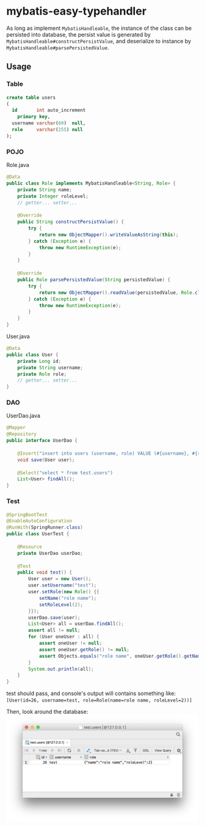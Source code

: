 # mybatis-easy-typehandler  

As long as implement `MybatisHandleable`, the instance of the class can be persisted into database, 
the persist value is generated by `MybatisHandleable#constructPersistValue`, 
and deserialize to instance by `MybatisHandleable#parsePersistedValue`. 
  


## Usage  

### Table
```sql
create table users
(
  id       int auto_increment
    primary key,
  username varchar(60)  null,
  role     varchar(255) null
);
```

### POJO
Role.java
```java
@Data
public class Role implements MybatisHandleable<String, Role> {
    private String name;
    private Integer roleLevel;
    // getter... setter...
    
    @Override
    public String constructPersistValue() {
        try {
            return new ObjectMapper().writeValueAsString(this);
        } catch (Exception e) {
            throw new RuntimeException(e);
        }
    }
    
    @Override
    public Role parsePersistedValue(String persistedValue) {
        try {
            return new ObjectMapper().readValue(persistedValue, Role.class);
        } catch (Exception e) {
            throw new RuntimeException(e);
        }
    }
}
```
User.java
```java
@Data
public class User {
    private Long id;
    private String username;
    private Role role;
    // getter... setter...
}
```
### DAO
UserDao.java
```java
@Mapper
@Repository
public interface UserDao {

    @Insert("insert into users (username, role) VALUE (#{username}, #{role})")
    void save(User user);

    @Select("select * from test.users")
    List<User> findAll();
}
```

### Test
```java
@SpringBootTest
@EnableAutoConfiguration
@RunWith(SpringRunner.class)
public class UserTest {

    @Resource
    private UserDao userDao;

    @Test
    public void test() {
        User user = new User();
        user.setUsername("test");
        user.setRole(new Role() {{
            setName("role name");
            setRoleLevel(2);
        }});
        userDao.save(user);
        List<User> all = userDao.findAll();
        assert all != null;
        for (User oneUser : all) {
            assert oneUser != null;
            assert oneUser.getRole() != null;
            assert Objects.equals("role name", oneUser.getRole().getName());
        }
        System.out.println(all);
    }
}
```

test should pass, and console's output will contains something like:  
`[User(id=26, username=test, role=Role(name=role name, roleLevel=2))]`  
  
Then, look around the database: 
![database result](doc/example_database.png)